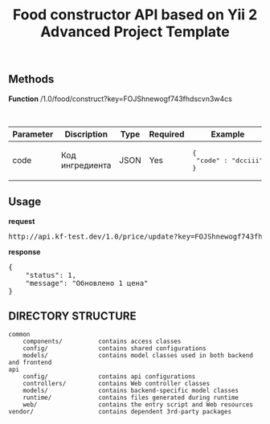 <p align="center">
    <h1 align="center">Food constructor API based on Yii 2 Advanced Project Template</h1>
    <br>
</p>

Methods
-------------------
<b>Function</b> /1.0/food/construct?key=FOJShnewogf743fhdscvn3w4cs
<br/>

<br/>
<table class="table table-bordered table-striped">
<thead>
<tr>
<th>Parameter</th>
<th>Discription</th>
<th>Type</th>
<th>Required</th>
<th>Example</th>
</tr>
</thead>
<tbody>
<tr>
<td>code</td>
<td>Код ингредиента</td>
<td>JSON</td>
<td>
Yes
</td>
<td><pre>
{
 "code" : "dcciii"
}
</td>
</tr>
</tbody>
</table>

Usage
-------------------
<b>request</b>
<pre>
http://api.kf-test.dev/1.0/price/update?key=FOJShnewogf743fhdscvn3w4cs
</pre>

<b>response</b>
<pre>
{
    "status": 1,
    "message": "Обновлено 1 цена"
}
</pre>

DIRECTORY STRUCTURE
-------------------

```
common
    components/          contains access classes
    config/              contains shared configurations
    models/              contains model classes used in both backend and frontend
api
    config/              contains api configurations
    controllers/         contains Web controller classes
    models/              contains backend-specific model classes
    runtime/             contains files generated during runtime
    web/                 contains the entry script and Web resources
vendor/                  contains dependent 3rd-party packages
```
